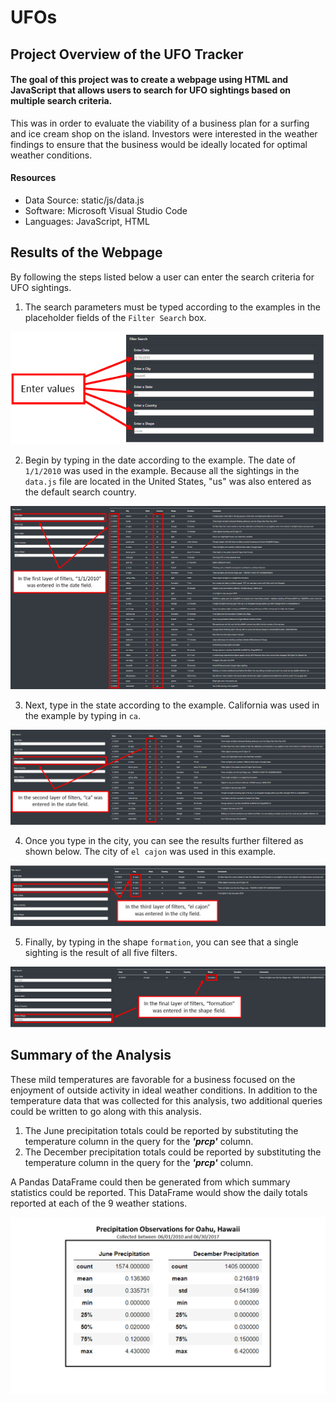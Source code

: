 # UFOs

## Project Overview of the UFO Tracker
#### The goal of this project was to create a webpage using HTML and JavaScript that allows users to search for UFO sightings based on multiple search criteria.
This was in order to evaluate the viability of a business plan for a surfing and ice cream shop on the island.  Investors were interested in the weather findings to ensure that the business would be ideally located for optimal weather conditions.

#### Resources
- Data Source:  static/js/data.js
- Software:  Microsoft Visual Studio Code
- Languages:  JavaScript, HTML

## Results of the Webpage
By following the steps listed below a user can enter the search criteria for UFO sightings.  

1.  The search parameters must be typed according to the examples in the placeholder fields of the `Filter Search` box.

![Slide_1.PNG](https://github.com/frostbrosracing/UFOs/blob/main/README.md_images/Slide1.PNG)

2.  Begin by typing in the date according to the example.  The date of `1/1/2010` was used in the example.  Because all the sightings in the `data.js` file are located in the United States, "us" was also entered as the default search country.

![Slide_2.PNG](https://github.com/frostbrosracing/UFOs/blob/main/README.md_images/Slide2.PNG)

3.  Next, type in the state according to the example.  California was used in the example by typing in `ca`.

![Slide_3.PNG](https://github.com/frostbrosracing/UFOs/blob/main/README.md_images/Slide3.PNG)

4.  Once you type in the city, you can see the results further filtered as shown below.  The city of `el cajon` was used in this example.

![Slide_4.PNG](https://github.com/frostbrosracing/UFOs/blob/main/README.md_images/Slide4.PNG)

5.  Finally, by typing in the shape `formation`, you can see that a single sighting is the result of all five filters.

![Slide_5.PNG](https://github.com/frostbrosracing/UFOs/blob/main/README.md_images/Slide5.PNG)

## Summary of the Analysis
 
These mild temperatures are favorable for a business focused on the enjoyment of outside activity in ideal weather conditions.  In addition to the temperature data that was collected for this analysis, two additional queries could be written to go along with this analysis.

1. The June precipitation totals could be reported by substituting the temperature column in the query for the ***'prcp'*** column.  
2. The December precipitation totals could be reported by substituting the temperature column in the query for the ***'prcp'*** column.

A Pandas DataFrame could then be generated from which summary statistics could be reported.  This DataFrame would show the daily totals reported at each of the 9 weather stations.  

![Precipitation_chart.png](https://github.com/frostbrosracing/surfs_up/blob/main/Precipitation_chart.png)
